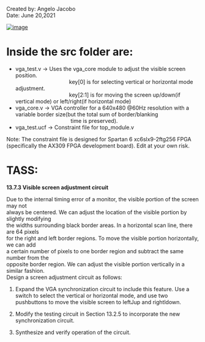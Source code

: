 Created by: Angelo Jacobo     
Date: June 20,2021    

[![image](https://user-images.githubusercontent.com/87559347/126290074-ef69b8b9-7bcf-4e2d-b4a8-21c4283bcfc1.png)](https://youtu.be/e3mvBPzMrbs)

# Inside the src folder are:  
* vga_test.v -> Uses the vga_core module to adjust the visible screen position.   
&emsp;&emsp;&emsp;&emsp;&emsp;&emsp;&emsp;&emsp;&emsp;&emsp;key[0] is for selecting vertical or horizontal mode adjustment.  
		 	&emsp;&emsp;&emsp;&emsp;&emsp;&emsp;&emsp;&emsp;&emsp;&emsp;key[2:1] is for moving the screen up/down(if vertical mode) or left/right(if horizontal mode)  
* vga_core.v -> VGA controller for a 640x480 @60Hz resolution with a variable border size(but the total sum of border/blanking
&emsp;&emsp;&emsp;&emsp;&emsp;&emsp;&emsp;&emsp;&emsp;&emsp; time is preserved).   
* vga_test.ucf -> Constraint file for top_module.v   

Note: The constraint file is designed for Spartan 6 xc6slx9-2ftg256 FPGA (specifically the AX309 FPGA development board). Edit at your own risk.

# TASS:
**13.7.3 Visible screen adjustment circuit** 

Due to the internal timing error of a monitor, the visible portion of the screen may not   
always be centered. We can adjust the location of the visible portion by slightly modifying   
the widths surrounding black border areas. In a horizontal scan line, there are 64 pixels   
for the right and left border regions. To move the visible portion horizontally, we can add   
a certain number of pixels to one border region and subtract the same number from the   
opposite border region. We can adjust the visible portion vertically in a similar fashion.   
Design a screen adjustment circuit as follows:   

1. Expand the VGA synchronization circuit to include this feature. Use a switch to 
select the vertical or horizontal mode, and use two pushbuttons to move the visible 
screen to IeftJup and rightldown. 

2. Modify the testing circuit in Section 13.2.5 to incorporate the new synchronization 
circuit. 

3. Synthesize and verify operation of the circuit. 
